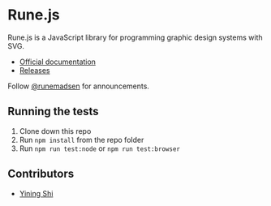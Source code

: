 # Rune.js

Rune.js is a JavaScript library for programming graphic design systems with SVG.

- [Official documentation](http://runemadsen.github.io/rune.js/)
- [Releases](https://github.com/runemadsen/rune.js/releases)

Follow [@runemadsen](https://twitter.com/runemadsen) for announcements.

## Running the tests

1. Clone down this repo
2. Run `npm install` from the repo folder
3. Run `npm run test:node` or `npm run test:browser`

## Contributors

- [Yining Shi](http://1023.io/)
